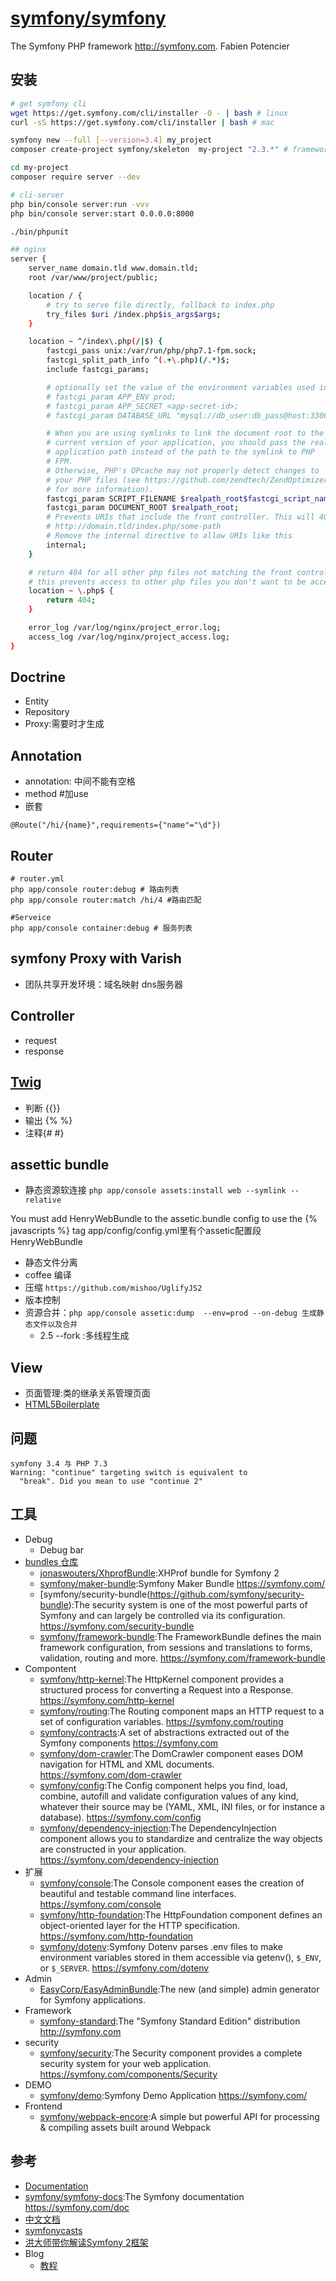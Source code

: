 # [symfony/symfony](https://github.com/symfony/symfony)

The Symfony PHP framework http://symfony.com. Fabien Potencier

## 安装

```sh
# get symfony cli
wget https://get.symfony.com/cli/installer -O - | bash # linux
curl -sS https://get.symfony.com/cli/installer | bash # mac

symfony new --full [--version=3.4] my_project
composer create-project symfony/skeleton  my-project "2.3.*" # framework-standard-edition

cd my-project
composer require server --dev

# cli-server
php bin/console server:run -vvv
php bin/console server:start 0.0.0.0:8000

./bin/phpunit

## nginx
server {
    server_name domain.tld www.domain.tld;
    root /var/www/project/public;

    location / {
        # try to serve file directly, fallback to index.php
        try_files $uri /index.php$is_args$args;
    }

    location ~ ^/index\.php(/|$) {
        fastcgi_pass unix:/var/run/php/php7.1-fpm.sock;
        fastcgi_split_path_info ^(.+\.php)(/.*)$;
        include fastcgi_params;

        # optionally set the value of the environment variables used in the application
        # fastcgi_param APP_ENV prod;
        # fastcgi_param APP_SECRET <app-secret-id>;
        # fastcgi_param DATABASE_URL "mysql://db_user:db_pass@host:3306/db_name";

        # When you are using symlinks to link the document root to the
        # current version of your application, you should pass the real
        # application path instead of the path to the symlink to PHP
        # FPM.
        # Otherwise, PHP's OPcache may not properly detect changes to
        # your PHP files (see https://github.com/zendtech/ZendOptimizerPlus/issues/126
        # for more information).
        fastcgi_param SCRIPT_FILENAME $realpath_root$fastcgi_script_name;
        fastcgi_param DOCUMENT_ROOT $realpath_root;
        # Prevents URIs that include the front controller. This will 404:
        # http://domain.tld/index.php/some-path
        # Remove the internal directive to allow URIs like this
        internal;
    }

    # return 404 for all other php files not matching the front controller
    # this prevents access to other php files you don't want to be accessible.
    location ~ \.php$ {
        return 404;
    }

    error_log /var/log/nginx/project_error.log;
    access_log /var/log/nginx/project_access.log;
}
```

## Doctrine

* Entity
* Repository
* Proxy:需要时才生成

## Annotation

* annotation: 中间不能有空格
* method #加use
* 嵌套

```
@Route("/hi/{name}",requirements={"name"="\d"})
```

## Router

```
# router.yml
php app/console router:debug # 路由列表
php app/console router:match /hi/4 #路由匹配

#Serveice
php app/console container:debug # 服务列表
```

## symfony Proxy with Varish

* 团队共享开发环境：域名映射 dns服务器

## Controller

* request
* response

## [Twig](https://twig.symfony.com/)

* 判断  {{}}
* 输出 {% %}
* 注释{# #}

## assettic bundle

* 静态资源软连接 `php app/console assets:install web --symlink --relative`

You must add HenryWebBundle to the assetic.bundle config to use the {% javascripts %} tag
app/config/config.yml里有个assetic配置段  HenryWebBundle

* 静态文件分离
* coffee 编译
* 压缩 `https://github.com/mishoo/UglifyJS2`
* 版本控制
* 资源合并：`php app/console assetic:dump  --env=prod --on-debug 生成静态文件以及合并`
    - 2.5 --fork :多线程生成

## View

* 页面管理:类的继承关系管理页面
* [HTML5Boilerplate](http://www.initializr.com/)

## 问题

```
symfony 3.4 与 PHP 7.3
Warning: "continue" targeting switch is equivalent to
  "break". Did you mean to use "continue 2"
```

## 工具

* Debug
	- Debug bar
* [bundles 仓库](http://knpbundles.com/)
	- [jonaswouters/XhprofBundle](https://github.com/jonaswouters/XhprofBundle):XHProf bundle for Symfony 2
	- [symfony/maker-bundle](https://github.com/symfony/maker-bundle):Symfony Maker Bundle https://symfony.com/
	- [symfony/security-bundle(https://github.com/symfony/security-bundle):The security system is one of the most powerful parts of Symfony and can largely be controlled via its configuration. https://symfony.com/security-bundle
	- [symfony/framework-bundle](https://github.com/symfony/framework-bundle):The FrameworkBundle defines the main framework configuration, from sessions and translations to forms, validation, routing and more. https://symfony.com/framework-bundle
* Compontent
	- [symfony/http-kernel](https://github.com/symfony/http-kernel):The HttpKernel component provides a structured process for converting a Request into a Response. https://symfony.com/http-kernel
	- [symfony/routing](https://github.com/symfony/routing):The Routing component maps an HTTP request to a set of configuration variables. https://symfony.com/routing
	- [symfony/contracts](https://github.com/symfony/contracts):A set of abstractions extracted out of the Symfony components https://symfony.com
	- [symfony/dom-crawler](https://github.com/symfony/dom-crawler):The DomCrawler component eases DOM navigation for HTML and XML documents. https://symfony.com/dom-crawler
	- [symfony/config](https://github.com/symfony/config):The Config component helps you find, load, combine, autofill and validate configuration values of any kind, whatever their source may be (YAML, XML, INI files, or for instance a database). https://symfony.com/config
	- [symfony/dependency-injection](https://github.com/symfony/dependency-injection):The DependencyInjection component allows you to standardize and centralize the way objects are constructed in your application. https://symfony.com/dependency-injection
* 扩展
	- [symfony/console](https://github.com/symfony/console):The Console component eases the creation of beautiful and testable command line interfaces. https://symfony.com/console
	- [symfony/http-foundation](https://github.com/symfony/http-foundation):The HttpFoundation component defines an object-oriented layer for the HTTP specification. https://symfony.com/http-foundation
	- [symfony/dotenv](https://github.com/symfony/dotenv):Symfony Dotenv parses .env files to make environment variables stored in them accessible via getenv(), `$_ENV`, or `$_SERVER`. https://symfony.com/dotenv
* Admin
	- [EasyCorp/EasyAdminBundle](https://github.com/EasyCorp/EasyAdminBundle):The new (and simple) admin generator for Symfony applications.
* Framework
	- [symfony-standard](https://github.com/symfony/symfony-standard):The "Symfony Standard Edition" distribution http://symfony.com
* security
	- [symfony/security](https://github.com/symfony/security):The Security component provides a complete security system for your web application. https://symfony.com/components/Security
* DEMO
	- [symfony/demo](https://github.com/symfony/demo):Symfony Demo Application https://symfony.com/
* Frontend
	- [symfony/webpack-encore](https://github.com/symfony/webpack-encore):A simple but powerful API for processing & compiling assets built around Webpack

## 参考

* [Documentation](https://symfony.com/doc/current/index.html)
* [symfony/symfony-docs](https://github.com/symfony/symfony-docs):The Symfony documentation https://symfony.com/doc
* [中文文档](http://symfonychina.com/doc/current/index.html)
* [symfonycasts](https://symfonycasts.com/)
* [洪大师带你解读Symfony 2框架](https://www.imooc.com/learn/244)
* Blog
	- [教程](http://www.newlifeclan.com/)
